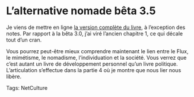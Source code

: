 # L’alternative nomade bêta 3.5

Je viens de mettre en ligne [la version complète du livre](http://blog.tcrouzet.com/alternative-nomade/), à l’exception des notes. Par rapport à la bêta 3.0, j’ai viré l’ancien chapitre 1, ce qui décale tout d’un cran.

Vous pourrez peut-être mieux comprendre maintenant le lien entre le Flux, le mimétisme, le nomadisme, l’individuation et la société. Vous verrez que c’est autant un livre de développement personnel qu’un livre politique. L’articulation s’effectue dans la partie 4 où je montre que nous lier nous libère.

Tags: NetCulture